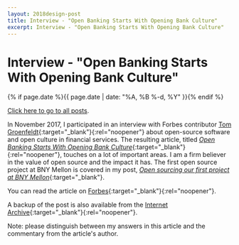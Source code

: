 ```yaml
---
layout: 2018design-post
title: Interview - "Open Banking Starts With Opening Bank Culture"
excerpt: Interview - "Open Banking Starts With Opening Bank Culture"
---
```


# Interview - "Open Banking Starts With Opening Bank Culture"

{% if page.date %}{{ page.date | date: "%A, %B %-d, %Y" }}{% endif %}

[Click here to go to all posts](/posts/).

In November 2017, I participated in an interview with Forbes contributor [Tom Groenfeldt](https://www.forbes.com/sites/tomgroenfeldt/){:target="_blank"}{:rel="noopener"} about open-source software and open culture in financial services. The resulting article, titled [_Open Banking Starts With Opening Bank Culture_](https://web.archive.org/web/20210823223710/https://stadia.dev/blog/overview-of-stadias-tv-app-architecture/){:target="_blank"}{:rel="noopener"}, touches on a lot of important areas. I am a firm believer in the value of open source and the impact it has. The first open source project at BNY Mellon is covered in my post, [_Open sourcing our first project at BNY Mellon_](/posts/2017-10-13-open-sourcing-our-first-project-at-bny-mellon/){:target="_blank"}.

You can read the article on [Forbes](https://www.forbes.com/sites/tomgroenfeldt/2017/11/15/open-banking-starts-with-opening-bank-culture/){:target="_blank"}{:rel="noopener"}.

A backup of the post is also available from the [Internet Archive](https://web.archive.org/web/20201204183143/https://www.forbes.com/sites/tomgroenfeldt/2017/11/15/open-banking-starts-with-opening-bank-culture/){:target="_blank"}{:rel="noopener"}.

Note: please distinguish between my answers in this article and the commentary from the article's author.